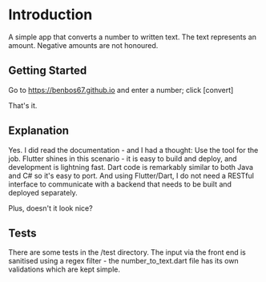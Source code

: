 # Introduction

A simple app that converts a number to written text.
The text represents an amount. Negative amounts are not honoured.

## Getting Started

Go to https://benbos67.github.io and enter a number; click [convert]

That's it.

## Explanation

Yes. I did read the documentation - and I had a thought:
Use the tool for the job. Flutter shines in this scenario - it is easy to build and deploy,
and development is lightning fast.
Dart code is remarkably similar to both Java and C# so it's easy to port. And using Flutter/Dart, 
I do not need a RESTful interface to communicate with a backend that needs to be built and deployed separately.

Plus, doesn't it look nice?

## Tests

There are some tests in the /test directory. The input via the front end is sanitised using a regex filter - 
the number_to_text.dart file has its own validations which are kept simple.
